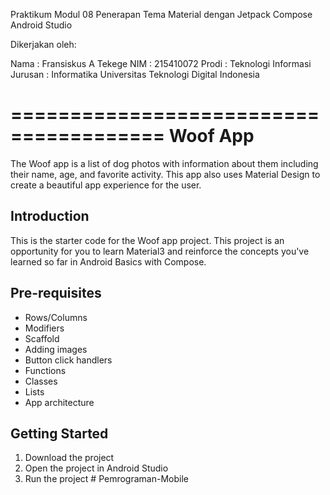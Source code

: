 Praktikum Modul 08
Penerapan Tema Material dengan Jetpack Compose
Android Studio

Dikerjakan oleh:

Nama    : Fransiskus A Tekege
NIM     : 215410072
Prodi   : Teknologi Informasi
Jurusan : Informatika
Universitas Teknologi Digital Indonesia

=======================================
Woof App
=======================================

The Woof app is a list of dog photos with information about them including their name, age, and favorite activity. This app also uses Material Design to create a beautiful app experience for the user.

Introduction
------------

This is the starter code for the Woof app project. This project is an opportunity for you to learn Material3 and reinforce the concepts you've learned so far in Android Basics with Compose.

Pre-requisites
--------------

- Rows/Columns
- Modifiers
- Scaffold
- Adding images
- Button click handlers
- Functions
- Classes
- Lists
- App architecture

Getting Started
---------------

1. Download the project
2. Open the project in Android Studio
3. Run the project
#   P e m r o g r a m a n - M o b i l e 
 
 
